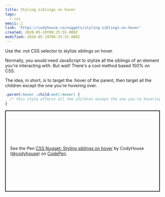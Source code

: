 ```yaml
---
title: Styling siblings on hover
tags:
  - css
emoji: 💄
link: 'https://codyhouse.co/nuggets/styling-siblings-on-hover'
created: 2020-05-19T08:25:55.000Z
modified: 2020-05-19T08:25:55.000Z
---
```


Use the :not CSS selector to stylize siblings on hover.

Normally, you would need JavaScript to stylize all the siblings of an element you're interacting with. But wait! There's a cool method based 100% on CSS.

The idea, in short, is to target the :hover of the parent, then target all the children except the one you're hovering over.

```css
.parent:hover .child:not(:hover) {
  /* this style affects all the children except the one you're hovering over */
}
```

<p class="codepen" data-height="265" data-theme-id="light" data-default-tab="result" data-user="codyhouse" data-slug-hash="KKdrmXj" style="height: 265px; box-sizing: border-box; display: flex; align-items: center; justify-content: center; border: 2px solid; margin: 1em 0; padding: 1em;" data-pen-title="CSS Nugget: Styling siblings on hover">
  <span>See the Pen <a href="https://codepen.io/codyhouse/pen/KKdrmXj">
  CSS Nugget: Styling siblings on hover</a> by CodyHouse (<a href="https://codepen.io/codyhouse">@codyhouse</a>)
  on <a href="https://codepen.io">CodePen</a>.</span>
</p>
<script async src="https://static.codepen.io/assets/embed/ei.js"></script>
